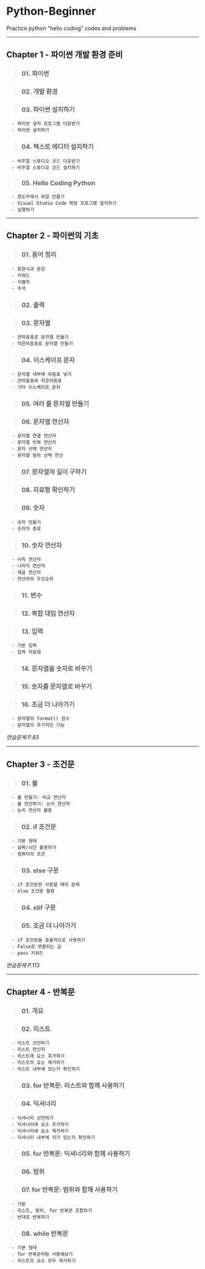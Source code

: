 # Python-Beginner
Practice python "hello coding" codes and problems

---

## Chapter 1 - 파이썬 개발 환경 준비
> ### 01. 파이썬  
  
> ### 02. 개발 환경  
  
> ### 03. 파이썬 설치하기  
      - 파이썬 설치 프로그램 다운받기  
      - 파이썬 설치하기  
    
> ### 04. 텍스트 에디터 설치하기  
      - 비주얼 스튜디오 코드 다운받기  
      - 비주얼 스튜디오 코드 설치하기  
    
> ### 05. Hello Coding Python  
      - 윈도우에서 파일 만들기  
      - Visual Studio Code 확장 프로그램 설치하기  
      - 실행하기  
    
---
    
## Chapter 2 - 파이썬의 기초  
> ### 01. 용어 정리  
      - 표현식과 문장  
      - 키워드  
      - 식별자  
      - 주석  
        
> ### 02. 출력  

> ### 03. 문자열
      - 큰따옴표로 문자열 만들기  
      - 작은따옴표로 문자열 만들기  
      
> ### 04. 이스케이프 문자
      - 문자열 내부에 따옴표 넣기  
      - 큰따옴표와 작은따옴표  
      - 기타 이스케이프 문자  
      
> ### 05. 여러 줄 문자열 만들기  

> ### 06. 문자열 연산자  
      - 문자열 연결 연산자  
      - 문자열 반복 연산자  
      - 문자 선택 연산자  
      - 문자열 범위 선택 연산  
      
> ### 07. 문자열의 길이 구하기  

> ### 08. 자료형 확인하기  

> ### 09. 숫자  
      - 숫자 만들기  
      - 숫자의 종류  
      
>  ### 10. 숫자 연산자  
      - 사칙 연산자  
      - 나머지 연산자    
      - 제곱 연산자  
      - 연산자의 우선순위  
      
> ### 11. 변수  

>  ### 12. 복합 대입 연산자  

> ### 13. 입력  
      - 기본 입력  
      - 입력 자료형  
      
> ### 14. 문자열을 숫자로 바꾸기  

> ### 15. 숫자를 문자열로 바꾸기  

> ### 16. 조금 더 나아가기  
      - 문자열의 format() 함수  
      - 문자열의 추가적인 기능  
      
_연습문제 P.83_

---

## Chapter 3 - 조건문  
> ### 01. 불  
      - 불 만들기: 비교 연산자  
      - 불 연산하기: 논리 연산자  
      - 논리 연산자 활용  

> ### 02. if 조건문
      - 기본 형태  
      - 날짜/시간 활용하기  
      - 컴퓨터의 조건  
      
> ### 03. else 구문  
      - if 조건문만 사용할 때의 문제  
      - else 조건문 활용  
      
> ### 04. elif 구문  

> ### 05. 조금 더 나아가기  
      - if 조건문을 효율적으로 사용하기  
      - False로 변환되는 값  
      - pass 키워드  
      
_연습문제 P.113_

---

## Chapter 4 - 반복문  
> ### 01. 개요  

> ### 02. 리스트  
      - 리스트 선언하기  
      - 리스트 연산자  
      - 리스트에 요소 추가하기  
      - 리스트의 요소 제거하기  
      - 리스트 내부에 있는지 확인하기  
      
> ### 03. for 반복문: 리스트와 함께 사용하기  

> ### 04. 딕셔너리
      - 딕셔너리 선언하기  
      - 딕셔너리에 요소 추가하기  
      - 딕셔너리에 요소 제거하기  
      - 딕셔너리 내부에 키가 있는지 확인하기  
      
> ### 05. for 반복문: 딕셔너리와 함께 사용하기  

> ### 06. 범위  

> ### 07. for 반복문: 범위와 함께 사용하기  
      - 기본  
      - 리스트, 범위, for 반복문 조합하기  
      - 반대로 반복하기  
      
> ### 08. while 반복문
      - 기본 형태  
      - for 반복문처럼 사용해보기  
      - 리스트의 요소 모두 제거하기
